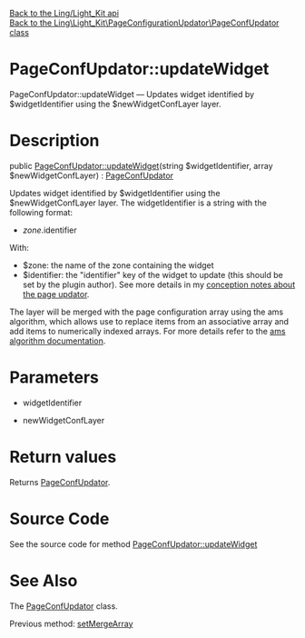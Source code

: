 [Back to the Ling/Light_Kit api](https://github.com/lingtalfi/Light_Kit/blob/master/doc/api/Ling/Light_Kit.md)<br>
[Back to the Ling\Light_Kit\PageConfigurationUpdator\PageConfUpdator class](https://github.com/lingtalfi/Light_Kit/blob/master/doc/api/Ling/Light_Kit/PageConfigurationUpdator/PageConfUpdator.md)


PageConfUpdator::updateWidget
================



PageConfUpdator::updateWidget — Updates widget identified by $widgetIdentifier using the $newWidgetConfLayer layer.




Description
================


public [PageConfUpdator::updateWidget](https://github.com/lingtalfi/Light_Kit/blob/master/doc/api/Ling/Light_Kit/PageConfigurationUpdator/PageConfUpdator/updateWidget.md)(string $widgetIdentifier, array $newWidgetConfLayer) : [PageConfUpdator](https://github.com/lingtalfi/Light_Kit/blob/master/doc/api/Ling/Light_Kit/PageConfigurationUpdator/PageConfUpdator.md)




Updates widget identified by $widgetIdentifier using the $newWidgetConfLayer layer.
The widgetIdentifier is a string with the following format:

- $zone.$identifier

With:

- $zone: the name of the zone containing the widget
- $identifier: the "identifier" key of the widget to update (this should be set by the plugin author).
     See more details in my [conception notes about the page updator](https://github.com/lingtalfi/Light_Kit/blob/master/doc/pages/conception-notes.md#page-conf-updator).





The layer will be merged with the page configuration array using the ams algorithm,
which allows use to replace items from an associative array and add items to numerically indexed arrays.
For more details refer to the [ams algorithm documentation](https://github.com/lingtalfi/Bat/blob/master/ArrayTool.md#arraymergereplacerecursive).




Parameters
================


- widgetIdentifier

    

- newWidgetConfLayer

    


Return values
================

Returns [PageConfUpdator](https://github.com/lingtalfi/Light_Kit/blob/master/doc/api/Ling/Light_Kit/PageConfigurationUpdator/PageConfUpdator.md).








Source Code
===========
See the source code for method [PageConfUpdator::updateWidget](https://github.com/lingtalfi/Light_Kit/blob/master/PageConfigurationUpdator/PageConfUpdator.php#L120-L124)


See Also
================

The [PageConfUpdator](https://github.com/lingtalfi/Light_Kit/blob/master/doc/api/Ling/Light_Kit/PageConfigurationUpdator/PageConfUpdator.md) class.

Previous method: [setMergeArray](https://github.com/lingtalfi/Light_Kit/blob/master/doc/api/Ling/Light_Kit/PageConfigurationUpdator/PageConfUpdator/setMergeArray.md)<br>

